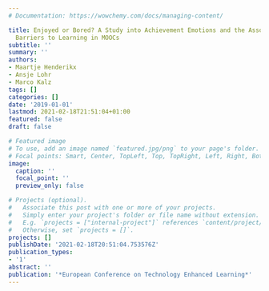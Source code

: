 ```yaml
---
# Documentation: https://wowchemy.com/docs/managing-content/

title: Enjoyed or Bored? A Study into Achievement Emotions and the Association with
  Barriers to Learning in MOOCs
subtitle: ''
summary: ''
authors:
- Maartje Henderikx
- Ansje Lohr
- Marco Kalz
tags: []
categories: []
date: '2019-01-01'
lastmod: 2021-02-18T21:51:04+01:00
featured: false
draft: false

# Featured image
# To use, add an image named `featured.jpg/png` to your page's folder.
# Focal points: Smart, Center, TopLeft, Top, TopRight, Left, Right, BottomLeft, Bottom, BottomRight.
image:
  caption: ''
  focal_point: ''
  preview_only: false

# Projects (optional).
#   Associate this post with one or more of your projects.
#   Simply enter your project's folder or file name without extension.
#   E.g. `projects = ["internal-project"]` references `content/project/deep-learning/index.md`.
#   Otherwise, set `projects = []`.
projects: []
publishDate: '2021-02-18T20:51:04.753576Z'
publication_types:
- '1'
abstract: ''
publication: '*European Conference on Technology Enhanced Learning*'
---
```

